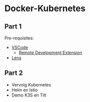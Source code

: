 Docker-Kubernetes
=================

Part 1
------

Pre-requisites:

- [VSCode](https://code.visualstudio.com)
    - [Remote Development Extension](https://marketplace.visualstudio.com/items?itemName=ms-vscode-remote.vscode-remote-extensionpack)
- [Lens](https://k8slens.dev/)


Part 2
------

- Vervolg Kubernetes
- Helm en Istio
- Demo K3S en Tilt
